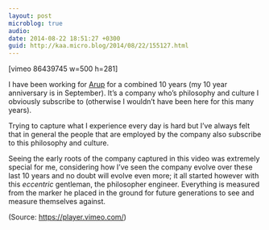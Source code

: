 ```yaml
---
layout: post
microblog: true
audio: 
date: 2014-08-22 18:51:27 +0300
guid: http://kaa.micro.blog/2014/08/22/155127.html
---
```

[vimeo 86439745 w=500 h=281]
<p>I have been working for <a href="http://www.arup.com">Arup</a> for a combined 10 years (my 10 year anniversary is in September). It&rsquo;s a company who&rsquo;s philosophy and culture I obviously subscribe to (otherwise I wouldn&rsquo;t have been here for this many years).</p>

<p>Trying to capture what I experience every day is hard but I&rsquo;ve always felt that in general the people that are employed by the company also subscribe to this philosophy and culture.</p>

<p>Seeing the early roots of the company captured in this video was extremely special for me, considering how I&rsquo;ve seen the company evolve over these last 10 years and no doubt will evolve even more; it all started however with this <em>eccentric</em> gentleman, the philosopher engineer. Everything is measured from the marker he placed in the ground for future generations to see and measure themselves against.</p><div class="attribution">(<span>Source:</span> <a href="https://player.vimeo.com/">https://player.vimeo.com/</a>)</div>
